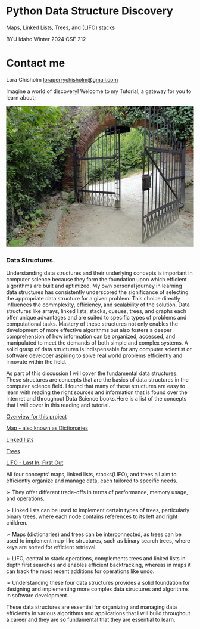 # Python Data Structure Discovery

Maps, Linked Lists, Trees, and (LIFO) stacks

BYU Idaho Winter 2024
CSE 212

# Contact me

Lora Chisholm
loraperrychisholm@gmail.com

Imagine a world of discovery!
Welcome to my Tutorial, a gateway for you to learn about;

![Gateway](gateway.jpg "Garden Gate - Discovery Photos")

### Data Structures.

Understanding data structures and their underlying concepts is important in computer science because they form the foundation upon which efficient algorithms are built and aptimized. My own personal journey in learning data structures has consistently underscored the significance of selecting the appropriate data structure for a given problem. This choice directly influences the commplexity, efficiency, and scalability of the solution. Data structures like arrays, linked lists, stacks, queues, trees, and graphs each offer unique advantages and are suited to specific types of problems and computational tasks. Mastery of these structures not only enables the development of more effective algorithms but also fosters a deeper comprehension of how information can be organized, accessed, and manipulated to meet the demands of both simple and complex systems. A solid grasp of data structures is indispensable for any computer scientist or software developer aspiring to solve real world problems efficiently and innovate within the field.

As part of this discussion I will cover the fundamental data structures. These structures are concepts that are the basics of data structures in the computer science field. I found that many of these structures are easy to learn with reading the right sources and information that is found over the internet and throughout Data Science books.Here is a list of the concepts that I will cover in this reading and tutorial.

[Overview for this project](https://github.com/lachisholm/Data_Structure_Discovery/blob/main/Overview.md)

[Map - also known as Dictionaries](https://github.com/lachisholm/Data_Structure_Discovery/blob/main/Maps.md)

[Linked lists](https://github.com/lachisholm/Data_Structure_Discovery/blob/main/Links.md)

[Trees](https://github.com/lachisholm/Data_Structure_Discovery/blob/main/Trees.md)

[LIFO - Last In, First Out](https://github.com/lachisholm/Data_Structure_Discovery/blob/main/LIFO.md)

All four concepts’ maps, linked lists, stacks(LIFO), and trees all aim to efficiently organize
and manage data, each tailored to specific needs.

➢ They offer different trade-offs in terms of performance, memory usage, and operations.

➢ Linked lists can be used to implement certain types of trees, particularly binary trees, where
each node contains references to its left and right children.

➢ Maps (dictionaries) and trees can be interconnected, as trees can be used to implement
map-like structures, such as binary search trees, where keys are sorted for efficient
retrieval.

➢ LIFO, central to stack operations, complements trees and linked lists in depth first searches
and enables efficient backtracking, whereas in maps it can track the most recent additions
for operations like undo.

➢ Understanding these four data structures provides a solid foundation for designing and
implementing more complex data structures and algorithms in software development.

These data structures are essential for organizing and managing data efficiently in various algorithms and applications that I will build throughout a career and they are so fundamental that they are essential to learn.
